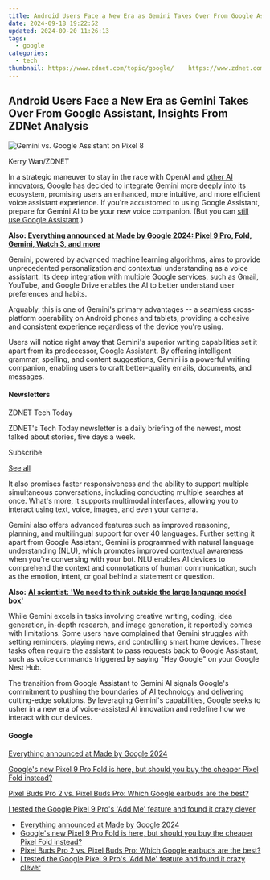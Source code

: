 ```yaml
---
title: Android Users Face a New Era as Gemini Takes Over From Google Assistant, Insights From ZDNet Analysis
date: 2024-09-18 19:22:52
updated: 2024-09-20 11:26:13
tags:
  - google
categories:
  - tech
thumbnail: https://www.zdnet.com/topic/google/    https://www.zdnet.com/a/img/resize/8454153f11ddecb2310ab5d6c9e9570f074e9bd8/2024/08/10/38545acc-df59-4d4a-b19d-d4057d0b306e/dsc01613.jpg?width=170&height=96&fit=crop&auto=webp
---
```


## Android Users Face a New Era as Gemini Takes Over From Google Assistant, Insights From ZDNet Analysis

![Gemini vs. Google Assistant on Pixel 8](https://www.zdnet.com/a/img/resize/6c36911ae14a8cae0d916451141e2bbd6c8518c7/2024/05/13/0d796c9d-6647-4c17-81f0-b8a8d448ddc2/dsc00479.jpg?auto=webp&width=1280)

Kerry Wan/ZDNET

In a strategic maneuver to stay in the race with OpenAI and [other AI innovators](https://www.zdnet.com/article/best-ai-chatbot/), Google has decided to integrate Gemini more deeply into its ecosystem, promising users an enhanced, more intuitive, and more efficient voice assistant experience. If you're accustomed to using Google Assistant, prepare for Gemini AI to be your new voice companion. (But you can [still use Google Assistant](https://www.zdnet.com/home-and-office/work-life/unleash-google-assistant-5-handy-tricks-you-need-to-try-today/).)

**Also: [Everything announced at Made by Google 2024: Pixel 9 Pro, Fold, Gemini, Watch 3, and more](https://www.zdnet.com/article/everything-to-expect-at-made-by-google-2024-pixel-9-pro-fold-gemini-watch-3-and-more/)** 

Gemini, powered by advanced machine learning algorithms, aims to provide unprecedented personalization and contextual understanding as a voice assistant. Its deep integration with multiple Google services, such as Gmail, YouTube, and Google Drive enables the AI to better understand user preferences and habits. 

Arguably, this is one of Gemini's primary advantages -- a seamless cross-platform operability on Android phones and tablets, providing a cohesive and consistent experience regardless of the device you're using.

Users will notice right away that Gemini's superior writing capabilities set it apart from its predecessor, Google Assistant. By offering intelligent grammar, spelling, and content suggestions, Gemini is a powerful writing companion, enabling users to craft better-quality emails, documents, and messages. 

#### Newsletters

ZDNET Tech Today

ZDNET's Tech Today newsletter is a daily briefing of the newest, most talked about stories, five days a week.

 Subscribe

[See all](https://www.zdnet.com/newsletters/)

It also promises faster responsiveness and the ability to support multiple simultaneous conversations, including conducting multiple searches at once. What's more, it supports multimodal interfaces, allowing you to interact using text, voice, images, and even your camera.

Gemini also offers advanced features such as improved reasoning, planning, and multilingual support for over 40 languages. Further setting it apart from Google Assistant, Gemini is programmed with natural language understanding (NLU), which promotes improved contextual awareness when you're conversing with your bot. NLU enables AI devices to comprehend the context and connotations of human communication, such as the emotion, intent, or goal behind a statement or question.

**Also:** [**AI scientist: 'We need to think outside the large language model box'**](https://www.zdnet.com/article/ai-scientist-we-need-to-think-outside-the-large-language-model-box/)

While Gemini excels in tasks involving creative writing, coding, idea generation, in-depth research, and image generation, it reportedly comes with limitations. Some users have complained that Gemini struggles with setting reminders, playing news, and controlling smart home devices. These tasks often require the assistant to pass requests back to Google Assistant, such as voice commands triggered by saying "Hey Google" on your Google Nest Hub.

The transition from Google Assistant to Gemini AI signals Google's commitment to pushing the boundaries of AI technology and delivering cutting-edge solutions. By leveraging Gemini's capabilities, Google seeks to usher in a new era of voice-assisted AI innovation and redefine how we interact with our devices.

#### Google

[Everything announced at Made by Google 2024](https://www.zdnet.com/article/everything-announced-at-made-by-google-2024-pixel-9-pro-fold-gemini-watch-3-and-more/ "Everything announced at Made by Google 2024")

[Google's new Pixel 9 Pro Fold is here, but should you buy the cheaper Pixel Fold instead?](https://www.zdnet.com/article/google-pixel-9-pro-fold-vs-pixel-fold/ "Google's new Pixel 9 Pro Fold is here, but should you buy the cheaper Pixel Fold instead?")

[Pixel Buds Pro 2 vs. Pixel Buds Pro: Which Google earbuds are the best?](https://www.zdnet.com/article/pixel-buds-pro-2-vs-pixel-buds-pro-which-google-earbuds-are-the-best/ "Pixel Buds Pro 2 vs. Pixel Buds Pro: Which Google earbuds are the best?")

[I tested the Google Pixel 9 Pro's 'Add Me' feature and found it crazy clever](https://www.zdnet.com/article/the-google-pixel-9-pros-add-me-feature-is-an-ar-camera-tool-youll-actually-use/ "I tested the Google Pixel 9 Pro's 'Add Me' feature and found it crazy clever")

* [Everything announced at Made by Google 2024](https://www.zdnet.com/article/everything-announced-at-made-by-google-2024-pixel-9-pro-fold-gemini-watch-3-and-more/ "Everything announced at Made by Google 2024")
* [Google's new Pixel 9 Pro Fold is here, but should you buy the cheaper Pixel Fold instead?](https://www.zdnet.com/article/google-pixel-9-pro-fold-vs-pixel-fold/ "Google's new Pixel 9 Pro Fold is here, but should you buy the cheaper Pixel Fold instead?")
* [Pixel Buds Pro 2 vs. Pixel Buds Pro: Which Google earbuds are the best?](https://www.zdnet.com/article/pixel-buds-pro-2-vs-pixel-buds-pro-which-google-earbuds-are-the-best/ "Pixel Buds Pro 2 vs. Pixel Buds Pro: Which Google earbuds are the best?")
* [I tested the Google Pixel 9 Pro's 'Add Me' feature and found it crazy clever](https://www.zdnet.com/article/the-google-pixel-9-pros-add-me-feature-is-an-ar-camera-tool-youll-actually-use/ "I tested the Google Pixel 9 Pro's 'Add Me' feature and found it crazy clever")

<ins class="adsbygoogle"
     style="display:block"
     data-ad-format="autorelaxed"
     data-ad-client="ca-pub-7571918770474297"
     data-ad-slot="1223367746"></ins>



<ins class="adsbygoogle"
     style="display:block"
     data-ad-client="ca-pub-7571918770474297"
     data-ad-slot="8358498916"
     data-ad-format="auto"
     data-full-width-responsive="true"></ins>
